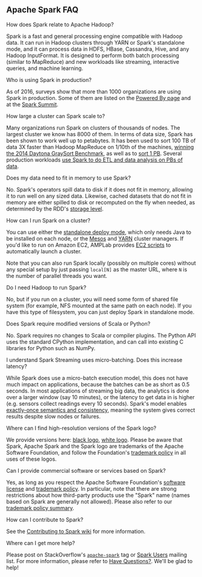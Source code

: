 ## Apache Spark FAQ

How does Spark relate to Apache Hadoop?

Spark is a fast and general processing engine compatible with Hadoop data. It can run in Hadoop clusters through YARN or Spark's standalone mode, and it can process data in HDFS, HBase, Cassandra, Hive, and any Hadoop InputFormat. It is designed to perform both batch processing (similar to MapReduce) and new workloads like streaming, interactive queries, and machine learning.

Who is using Spark in production?

As of 2016, surveys show that more than 1000 organizations are using Spark in production. Some of them are listed on the [Powered By page](http://spark.apache.org/powered-by.html) and at the [Spark Summit](https://spark-summit.org/).

How large a cluster can Spark scale to?

Many organizations run Spark on clusters of thousands of nodes. The largest cluster we know has 8000 of them. In terms of data size, Spark has been shown to work well up to petabytes. It has been used to sort 100 TB of data 3X faster than Hadoop MapReduce on 1/10th of the machines, [winning the 2014 Daytona GraySort Benchmark](https://databricks.com/blog/2014/11/05/spark-officially-sets-a-new-record-in-large-scale-sorting.html), as well as to [sort 1 PB](https://databricks.com/blog/2014/10/10/spark-petabyte-sort.html). Several production workloads [use Spark to do ETL and data analysis on PBs of data](https://databricks.com/blog/2014/08/14/mining-graph-data-with-spark-at-alibaba-taobao.html).

Does my data need to fit in memory to use Spark?

No. Spark's operators spill data to disk if it does not fit in memory, allowing it to run well on any sized data. Likewise, cached datasets that do not fit in memory are either spilled to disk or recomputed on the fly when needed, as determined by the RDD's [storage level](http://spark.apache.org/docs/latest/rdd-programming-guide.html#rdd-persistence).

How can I run Spark on a cluster?

You can use either the [standalone deploy mode](http://spark.apache.org/docs/latest/spark-standalone.html), which only needs Java to be installed on each node, or the [Mesos](http://spark.apache.org/docs/latest/running-on-mesos.html) and [YARN](http://spark.apache.org/docs/latest/running-on-yarn.html) cluster managers. If you'd like to run on Amazon EC2, AMPLab provides [EC2 scripts](https://github.com/amplab/spark-ec2#readme) to automatically launch a cluster.

Note that you can also run Spark locally (possibly on multiple cores) without any special setup by just passing `local[N]` as the master URL, where `N` is the number of parallel threads you want.

Do I need Hadoop to run Spark?

No, but if you run on a cluster, you will need some form of shared file system (for example, NFS mounted at the same path on each node). If you have this type of filesystem, you can just deploy Spark in standalone mode.

Does Spark require modified versions of Scala or Python?

No. Spark requires no changes to Scala or compiler plugins. The Python API uses the standard CPython implementation, and can call into existing C libraries for Python such as NumPy.

I understand Spark Streaming uses micro-batching. Does this increase latency?

While Spark does use a micro-batch execution model, this does not have much impact on applications, because the batches can be as short as 0.5 seconds. In most applications of streaming big data, the analytics is done over a larger window (say 10 minutes), or the latency to get data in is higher (e.g. sensors collect readings every 10 seconds). Spark's model enables [exactly-once semantics and consistency](http://people.csail.mit.edu/matei/papers/2013/sosp_spark_streaming.pdf), meaning the system gives correct results despite slow nodes or failures.

Where can I find high-resolution versions of the Spark logo?

We provide versions here: [black logo](http://spark.apache.org/images/spark-logo.eps), [white logo](http://spark.apache.org/images/spark-logo-reverse.eps). Please be aware that Spark, Apache Spark and the Spark logo are trademarks of the Apache Software Foundation, and follow the Foundation's [trademark policy](https://www.apache.org/foundation/marks/) in all uses of these logos.

Can I provide commercial software or services based on Spark?

Yes, as long as you respect the Apache Software Foundation's [software license](https://www.apache.org/licenses/) and [trademark policy](https://www.apache.org/foundation/marks/). In particular, note that there are strong restrictions about how third-party products use the "Spark" name (names based on Spark are generally not allowed). Please also refer to our [trademark policy summary](http://spark.apache.org/trademarks.html).

How can I contribute to Spark?

See the [Contributing to Spark wiki](http://spark.apache.org/contributing.html) for more information.

Where can I get more help?

Please post on StackOverflow's [`apache-spark`](https://stackoverflow.com/questions/tagged/apache-spark) tag or [Spark Users](http://apache-spark-user-list.1001560.n3.nabble.com/) mailing list. For more information, please refer to [Have Questions?](https://spark.apache.org/community.html#have-questions). We'll be glad to help!